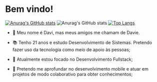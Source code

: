 # Bem vindo!

[![Anurag's GitHub stats](https://github-readme-stats.vercel.app/api?username=daviebatista&show_icons=true&theme=tokyonight)](https://github.com/anuraghazra/github-readme-stats) ![Anurag's GitHub stats](https://github-readme-stats.vercel.app/api?username=daviebatista&show_icons=true&theme=tokyonight)
[![Top Langs](https://github-readme-stats.vercel.app/api/top-langs/?username=daviebatista&langs_count=8&layout=compact&theme=tokyonight)](https://github.com/anuraghazra/github-readme-stats)


* 👋 Meu nome é Davi, mas meus amigos me chamam de Davie. 

* 📚 Tenho 21 anos e estudo Desenvolvimento de Sistemas. Pretendo fazer uso da tecnologia como meio de apoio às pessoas;

* 📍 Atualmente estou focado no Desenvolvimento Fullstack;

* 📱 Pretendo me aprofundar no desenvolvimento mobile e atuar em projetos de modo colaborativo para obter conhecimentos;




